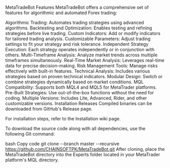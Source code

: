 MetaTradeBot
Features
MetaTradeBot offers a comprehensive set of features for algorithmic and automated Forex trading:

Algorithmic Trading: Automates trading strategies using advanced algorithms.
Backtesting and Optimization: Enables testing and refining strategies before live trading.
Custom Indicators: Add or modify indicators for tailored trading analysis.
Customizable Parameters: Adjust trading settings to fit your strategy and risk tolerance.
Independent Strategy Execution: Each strategy operates independently or in conjunction with others.
Multi-Timeframe Analysis: Analyze market trends across multiple timeframes simultaneously.
Real-Time Market Analysis: Leverages real-time data for precise decision-making.
Risk Management Tools: Manage risks effectively with built-in features.
Technical Analysis: Includes various strategies based on proven technical indicators.
Modular Design: Switch or combine strategies dynamically based on market conditions.
MQL Compatibility: Supports both MQL4 and MQL5 for MetaTrader platforms.
Pre-Built Strategies: Use out-of-the-box functions without the need for coding.
Multiple Versions: Includes Lite, Advanced, Rider, and other customizable versions.
Installation
Releases
Compiled binaries can be downloaded from GitHub's Release page.

For installation steps, refer to the Installation wiki page.

To download the source code along with all dependencies, use the following Git command:

bash
Copy code
git clone --branch master --recursive https://github.com/CHAINSOFTPK/MetaTradeBot.git
After cloning, place the MetaTradeBot directory into the Experts folder located in your MetaTrader platform's MQL directory.
